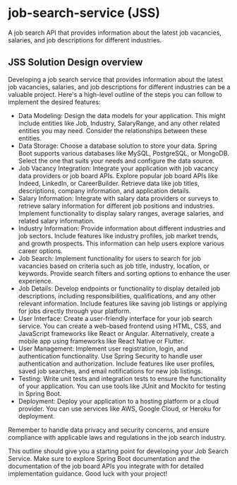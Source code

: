 # job-search-service (JSS)
A job search API that provides information about the latest job vacancies, salaries, and job descriptions for different industries.

## JSS Solution Design overview

Developing a job search service that provides information about the latest job vacancies, salaries, and job descriptions for different industries can be a valuable project. Here's a high-level outline of the steps you can follow to implement the desired features:
* Data Modeling: Design the data models for your application. This might include entities like Job, Industry, SalaryRange, and any other related entities you may need. Consider the relationships between these entities.
* Data Storage: Choose a database solution to store your data. Spring Boot supports various databases like MySQL, PostgreSQL, or MongoDB. Select the one that suits your needs and configure the data source.
* Job Vacancy Integration: Integrate your application with job vacancy data providers or job board APIs. Explore popular job board APIs like Indeed, LinkedIn, or CareerBuilder. Retrieve data like job titles, descriptions, company information, and application details.
* Salary Information: Integrate with salary data providers or surveys to retrieve salary information for different job positions and industries. Implement functionality to display salary ranges, average salaries, and related salary information.
* Industry Information: Provide information about different industries and job sectors. Include features like industry profiles, job market trends, and growth prospects. This information can help users explore various career options.
* Job Search: Implement functionality for users to search for job vacancies based on criteria such as job title, industry, location, or keywords. Provide search filters and sorting options to enhance the user experience.
* Job Details: Develop endpoints or functionality to display detailed job descriptions, including responsibilities, qualifications, and any other relevant information. Include features like saving job listings or applying for jobs directly through your platform.
* User Interface: Create a user-friendly interface for your job search service. You can create a web-based frontend using HTML, CSS, and JavaScript frameworks like React or Angular. Alternatively, create a mobile app using frameworks like React Native or Flutter.
* User Management: Implement user registration, login, and authentication functionality. Use Spring Security to handle user authentication and authorization. Include features like user profiles, saved job searches, and email notifications for new job listings.
* Testing: Write unit tests and integration tests to ensure the functionality of your application. You can use tools like JUnit and Mockito for testing in Spring Boot.
* Deployment: Deploy your application to a hosting platform or a cloud provider. You can use services like AWS, Google Cloud, or Heroku for deployment.

Remember to handle data privacy and security concerns, and ensure compliance with applicable laws and regulations in the job search industry.

This outline should give you a starting point for developing your Job Search Service. Make sure to explore Spring Boot documentation and the documentation of the job board APIs you integrate with for detailed implementation guidance. Good luck with your project!
